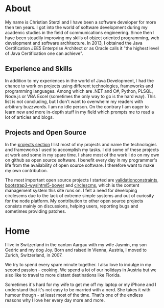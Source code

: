 # About

My name is Christian Sterzl and I have been a software developer for more then ten years. I got into the world of software development during my academic studies in the field of communications engineering. Since then I have been steadily improving my skills of object oriented programming, web development and software architecture. In 2013, I obtained the Java Certification JEE5 Enterprise Architect or as Oracle calls it "the highest level of Java Certification one can achieve".

## Experience and Skills 

In addition to my experiences in the world of Java Development, I had the chance to work on projects using different technologies, frameworks and programming languages. Among which are .NET and C#, Python, PLSQL, Node.js or VBA Excel (sometimes the only way to go is the hard way). This list is not concluding, but I don't want to overwhelm my readers with arbitrary buzzwords. I am no idle person. On the contrary I am eager to learn new and more in-depth stuff in my field which prompts me to read a lot of articles and blogs.

## Projects and Open Source

In the [projects section](/projects) I list most of my projects and name the technologies and frameworks I used to accomplish my tasks. I did some of these projects at work and some in my spare time. I share most of the work I do on my own on github as open source software. I benefit every day in my programmer's life from the availability of open source software. I therefore want to make my own contribution.

The most important open source projects I started are [validationconstraints](http://waxolunist.github.io/validationconstraints/), [bootstrap3-wysihtml5-bower](https://github.com/Waxolunist/bootstrap3-wysihtml5-bower) and [circlescms](https://github.com/Waxolunist/circlescms), which is the content management system this site runs on. I felt a need for developing circlescms due to the lack of extreme simple systems and out of curiosity for the node platform.  My contribution to other open source projects consists mainly on discussions, helping users, reporting bugs and sometimes providing patches.

# Home

I live in Switzerland in the canton Aargau with my wife Jasmin, my son Cedric and my dog Joy. Born and raised in Vienna, Austria, I moved to Zurich, Switzerland, in 2007.

We try to spend every spare minute together. I also love to indulge in my second passion - cooking. We spend a lot of our holidays in Austria but we also like to travel to more distant destinations like Florida.

Sometimes it's hard for my wife to get me off my laptop or my iPhone and I understand that it's not easy to be married with a nerd. She takes it with humour though - at least most of the time. That's one of the endless reasons why I love her every day more and more.

